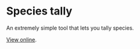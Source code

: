 # Species tally

An extremely simple tool that lets you tally species.

[View online](https://tally.vtvc.nl).
